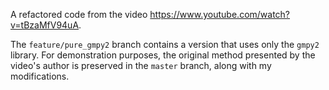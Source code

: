 A refactored code from the video <a href="https://www.youtube.com/watch?v=tBzaMfV94uA" target="_blank">https://www.youtube.com/watch?v=tBzaMfV94uA</a>.

The `feature/pure_gmpy2` branch contains a version that uses only the `gmpy2` library. For demonstration purposes, the original method presented by the video's author is preserved in the `master` branch, along with my modifications.